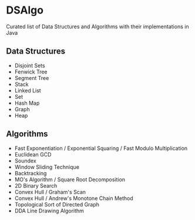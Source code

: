 # DSAlgo
Curated list of Data Structures and Algorithms with their implementations in Java

## Data Structures
* Disjoint Sets
* Fenwick Tree
* Segment Tree
* Stack
* Linked List
* Set
* Hash Map
* Graph
* Heap

## Algorithms
* Fast Exponentiation / Exponential Squaring / Fast Modulo Multiplication
* Euclidean GCD
* Soundex
* Window Sliding Technique
* Backtracking
* MO's Algorithm / Square Root Decomposition
* 2D Binary Search
* Convex Hull / Graham's Scan
* Convex Hull / Andrew's Monotone Chain Method
* Topological Sort of Directed Graph
* DDA Line Drawing Algorithm
